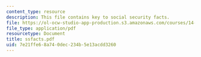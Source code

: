 ```yaml
---
content_type: resource
description: This file contains key to social security facts.
file: https://ol-ocw-studio-app-production.s3.amazonaws.com/courses/14-472-public-economics-ii-spring-2004/7e21ffe68a740dec234b5e13acdd3260_ssfacts.pdf
file_type: application/pdf
resourcetype: Document
title: ssfacts.pdf
uid: 7e21ffe6-8a74-0dec-234b-5e13acdd3260
---
```

